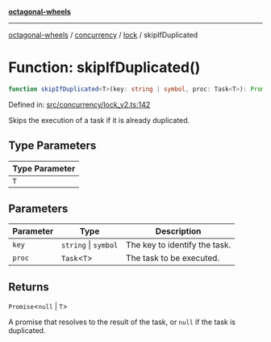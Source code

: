 [**octagonal-wheels**](../../../README.md)

***

[octagonal-wheels](../../../modules.md) / [concurrency](../../README.md) / [lock](../README.md) / skipIfDuplicated

# Function: skipIfDuplicated()

```ts
function skipIfDuplicated<T>(key: string | symbol, proc: Task<T>): Promise<null | T>;
```

Defined in: [src/concurrency/lock\_v2.ts:142](https://github.com/vrtmrz/octagonal-wheels/blob/main/src/concurrency/lock_v2.ts#L142)

Skips the execution of a task if it is already duplicated.

## Type Parameters

| Type Parameter |
| ------ |
| `T` |

## Parameters

| Parameter | Type | Description |
| ------ | ------ | ------ |
| `key` | `string` \| `symbol` | The key to identify the task. |
| `proc` | `Task`\<`T`\> | The task to be executed. |

## Returns

`Promise`\<`null` \| `T`\>

A promise that resolves to the result of the task, or `null` if the task is duplicated.
